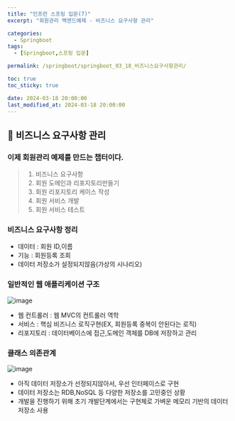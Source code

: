 ```yaml
---
title: "인프런 스프링 입문(7)"
excerpt: "회원관리 백엔드예제 - 비즈니스 요구사항 관리"

categories:
  - Springboot
tags:
  - [Springboot,스프링 입문]

permalink: /springboot/springboot_03_18_비즈니스요구사항관리/

toc: true
toc_sticky: true

date: 2024-03-18 20:00:00
last_modified_at: 2024-03-18 20:00:00
---
```


## 🦥 비즈니스 요구사항 관리

### 이제 회원관리 예제를 만드는 챕터이다.
>1. 비즈니스 요구사항  
>2. 회원 도메인과 리포지토리만들기
>3. 회원 리포지토리 케이스 작성
>4. 회원 서비스 개발
>5. 회원 서비스 테스트

### 비즈니스 요구사항 정리
  - 데이터 : 회원 ID,이름
  - 기능 : 회원등록 조회
  - 데이터 저장소가 설정되지않음(가상의 시나리오)
  
### 일반적인 웹 애플리케이션 구조
![image](https://github.com/garusitell/utterances/assets/45359953/42dcc993-7d25-4842-ac59-c6f5daeab46f)  

- 웹 컨트롤러 : 웹 MVC의 컨트롤러 역학
- 서비스 : 핵심 비즈니스 로직구현(EX, 회원등록 중복이 안된다는 로직)
- 리포지토리 : 데이터베이스에 접근,도메인 객체를 DB에 저장하고 관리

### 클래스 의존관계  
![image](https://github.com/garusitell/utterances/assets/45359953/023bca2b-b5d2-4c02-8422-3dafdaa379ab)
- 아직 데이터 저장소가 선정되지않아서, 우선 인터페이스로 구현
- 데이터 저장소는 RDB,NoSQL 등 다양한 저장소를 고민중인 상황
- 개발을 진행하기 위해 초기 개발단계에서는 구현체로 가벼운 메모리 기반의 데이터 저장소 사용


